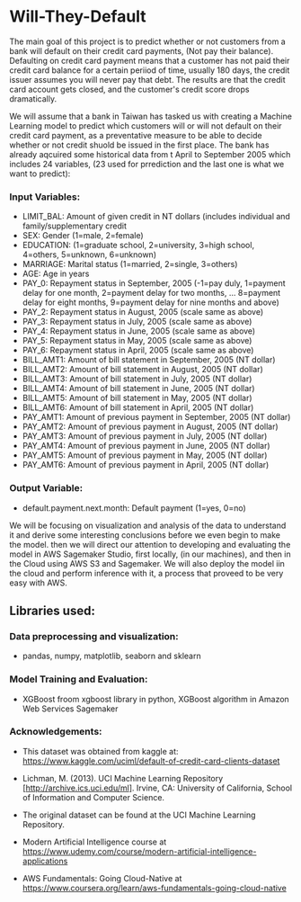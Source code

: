 # Will-They-Default

  The main goal of this project is to  predict whether or not customers from a bank will default on their credit card payments, (Not pay their balance).
Defaulting on credit card payment means that a customer has not paid their credit card balance for a certain periiod of time, usually 180 days, the credit issuer assumes you will never pay that debt. The results are that the credit card account gets closed, and the customer's credit score drops dramatically. 

  We will assume that a bank in Taiwan has tasked us with creating a Machine Learning model to predict which customers will or will not default on their credit card payment, as a preventative measure to be able to decide whether or not credit shuold be issued in the first place. The bank has already aqcuired some historical data from t April to September 2005 which includes 24 variables, (23 used for prrediction and the last one is what we want to predict):
  
### Input Variables:

 - LIMIT_BAL: Amount of given credit in NT dollars (includes individual and family/supplementary credit
 - SEX: Gender (1=male, 2=female)
 - EDUCATION: (1=graduate school, 2=university, 3=high school, 4=others, 5=unknown, 6=unknown)
 - MARRIAGE: Marital status (1=married, 2=single, 3=others)
 - AGE: Age in years
 - PAY_0: Repayment status in September, 2005 (-1=pay duly, 1=payment delay for one month, 2=payment delay for two months, … 8=payment delay for eight months, 9=payment delay for nine months and above)
 - PAY_2: Repayment status in August, 2005 (scale same as above)
 - PAY_3: Repayment status in July, 2005 (scale same as above)
 - PAY_4: Repayment status in June, 2005 (scale same as above)
 - PAY_5: Repayment status in May, 2005 (scale same as above)
 - PAY_6: Repayment status in April, 2005 (scale same as above)
 - BILL_AMT1: Amount of bill statement in September, 2005 (NT dollar)
 - BILL_AMT2: Amount of bill statement in August, 2005 (NT dollar)
 - BILL_AMT3: Amount of bill statement in July, 2005 (NT dollar)
 - BILL_AMT4: Amount of bill statement in June, 2005 (NT dollar)
 - BILL_AMT5: Amount of bill statement in May, 2005 (NT dollar)
 - BILL_AMT6: Amount of bill statement in April, 2005 (NT dollar)
 - PAY_AMT1: Amount of previous payment in September, 2005 (NT dollar)
 - PAY_AMT2: Amount of previous payment in August, 2005 (NT dollar)
 - PAY_AMT3: Amount of previous payment in July, 2005 (NT dollar)
 - PAY_AMT4: Amount of previous payment in June, 2005 (NT dollar)
 - PAY_AMT5: Amount of previous payment in May, 2005 (NT dollar)
 - PAY_AMT6: Amount of previous payment in April, 2005 (NT dollar)

### Output Variable:

 - default.payment.next.month: Default payment (1=yes, 0=no)
 
  We will be focusing on visualization and analysis of the data to understand it and derive some interesting conclusions before we even begin to make the model. then we will direct our attention to developing and evaluating the model in AWS Sagemaker Studio, first locally, (in our machines), and then in the Cloud using AWS S3 and Sagemaker. We will also deploy the model iin the cloud and perform inference with it, a process that proveed to be very easy with AWS.
 
 
## Libraries used:

### Data preprocessing and visualization:

  - pandas, numpy, matplotlib, seaborn and sklearn  
  
### Model Training and Evaluation:

  - XGBoost froom xgboost library in python, XGBoost algorithm in Amazon Web Services Sagemaker

### Acknowledgements:

 - This dataset was obtained from kaggle at: https://www.kaggle.com/uciml/default-of-credit-card-clients-dataset

 - Lichman, M. (2013). UCI Machine Learning Repository [http://archive.ics.uci.edu/ml]. Irvine, CA: University of California, School of Information and Computer Science.

 - The original dataset can be found at the UCI Machine Learning Repository.
 
 - Modern Artificial Intelligence course at https://www.udemy.com/course/modern-artificial-intelligence-applications
 
 - AWS Fundamentals: Going Cloud-Native at https://www.coursera.org/learn/aws-fundamentals-going-cloud-native
